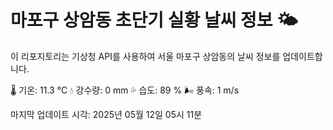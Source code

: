 
# 마포구 상암동 초단기 실황 날씨 정보 🌤️

이 리포지토리는 기상청 API를 사용하여 서울 마포구 상암동의 날씨 정보를 업데이트합니다. 

🌡️ 기온: 11.3 ℃
💧 강수량: 0 mm
💦 습도: 89 %
🌬️ 풍속: 1 m/s

마지막 업데이트 시각: 2025년 05월 12일 05시 11분    
